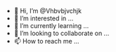 - 👋 Hi, I’m @Vhbvbjvchjk
- 👀 I’m interested in ...
- 🌱 I’m currently learning ...
- 💞️ I’m looking to collaborate on ...
- 📫 How to reach me ...

<!---
Vhbvbjvchjk/Vhbvbjvchjk is a ✨ special ✨ repository because its `README.md` (this file) appears on your GitHub profile.
You can click the Preview link to take a look at your changes.
--->
